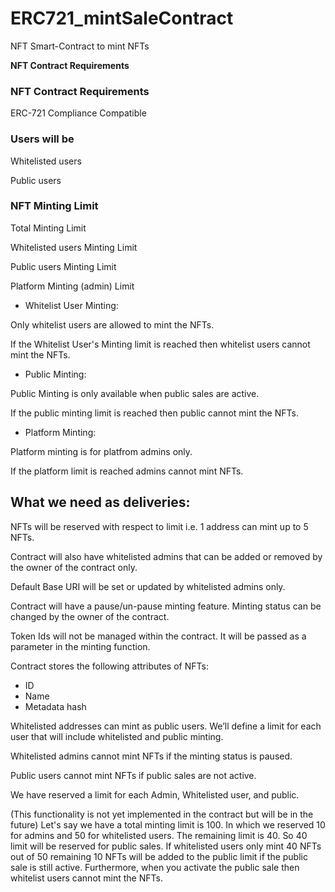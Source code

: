 # ERC721_mintSaleContract
NFT Smart-Contract to mint NFTs

**NFT Contract Requirements**

### NFT Contract Requirements

ERC-721 Compliance Compatible

### Users will be

Whitelisted users

Public users

### NFT  Minting Limit

Total Minting Limit

Whitelisted users Minting Limit

Public users Minting Limit

Platform Minting (admin) Limit
            
- Whitelist User Minting:

Only whitelist users are allowed to mint the NFTs.

If the Whitelist User's Minting limit is reached then whitelist users cannot mint the NFTs.

- Public Minting:

Public Minting is only available when public sales are active.

If the public minting limit is reached then public cannot mint the NFTs.

- Platform Minting:

Platform minting is for platfrom admins only.

If the platform limit is reached admins cannot mint NFTs.

## What we need as deliveries:

NFTs will be reserved with respect to limit i.e. 1 address can mint up to 5 NFTs.

Contract will also have whitelisted admins that can be added or removed by the owner of the contract only.

Default Base URI will be set or updated by whitelisted admins only.

Contract will have a pause/un-pause minting feature. Minting status can be changed by the owner of the contract.

Token Ids will not be managed within the contract. It will be passed as a parameter in the minting function.

Contract stores the following attributes of NFTs:

- ID
- Name
- Metadata hash

Whitelisted addresses can mint as public users. We’ll define a limit for each user that will include whitelisted and public minting.

Whitelisted admins cannot mint NFTs if the minting status is paused.

Public users cannot mint NFTs if public sales are not active.

We have reserved a limit for each Admin, Whitelisted user, and public.

(This functionality is not yet implemented in the contract but will be in the future) Let's say we have a total minting limit is 100. In which we reserved 10 for admins and 50 for whitelisted users. The remaining limit is 40. So 40 limit will be reserved for public sales. If whitelisted users only mint 40 NFTs out of 50 remaining 10 NFTs will be added to the public limit if the public sale is still active.
Furthermore, when you activate the public sale then whitelist users cannot mint the NFTs.
